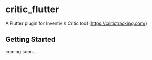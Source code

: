 # critic_flutter

A Flutter plugin for Inventiv's Critic tool (https://critictracking.com/)

## Getting Started

coming soon...
